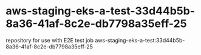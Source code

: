 # aws-staging-eks-a-test-33d44b5b-8a36-41af-8c2e-db7798a35eff-25
repository for use with E2E test job aws-staging-eks-a-test:33d44b5b-8a36-41af-8c2e-db7798a35eff-25

